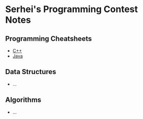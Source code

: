# Serhei's Programming Contest Notes

## Programming Cheatsheets

- [C++](cheatsheet.cc)
- [Java](cheatsheet.java)

## Data Structures

- ...

## Algorithms

- ...
